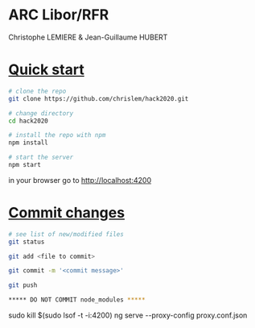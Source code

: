 # ARC Libor/RFR

Christophe LEMIERE & Jean-Guillaume HUBERT

# [Quick start](#quick-start)

```bash
# clone the repo
git clone https://github.com/chrislem/hack2020.git

# change directory
cd hack2020

# install the repo with npm
npm install

# start the server
npm start

```
in your browser go to [http://localhost:4200](http://localhost:4200) 


# [Commit changes](#commit-changes)

```bash
# see list of new/modified files
git status 

git add <file to commit>

git commit -m '<commit message>'

git push

***** DO NOT COMMIT node_modules *****
```

sudo kill $(sudo lsof -t -i:4200)
ng serve --proxy-config proxy.conf.json